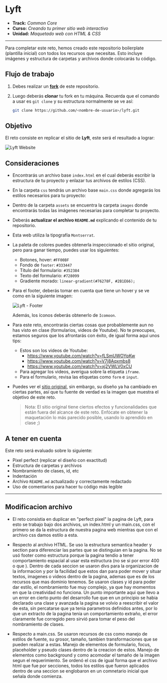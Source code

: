 # Lyft

* **Track:** _Common Core_
* **Curso:** _Creando tu primer sitio web interactivo_
* **Unidad:** _Maquetado web con HTML & CSS_

***

Para completar este reto, hemos creado este repositorio boilerplate (plantilla
inicial) con todos los recursos que necesitas. Esto incluye imágenes y
estructura de carpetas y archivos donde colocarás tu código.

## Flujo de trabajo

1. Debes realizar un [**fork**](https://gist.github.com/ivandevp/1de47ae69a5e139a6622d78c882e1f74)
   de este repositorio.

2. Luego deberás **clonar** tu fork en tu máquina. Recuerda que el comando a usar
   es `git clone` y su estructura normalmente se ve así:

   ```bash
   git clone https://github.com/<nombre-de-usuario>/lyft.git
   ```

## Objetivo

El reto consiste en replicar el sitio de **Lyft**, este será el resultado
a lograr:

![Lyft Website](docs/fullpage.png)

## Consideraciones

* Encontrarás un archivo base `index.html` en el cual deberás escribir la
  estructura de tu proyecto y enlazar tus archivos de estilos (CSS).

* En la carpeta `css` tendrás un archivo base `main.css` donde agregarás los
  estilos necesarios para tu proyecto:

* Dentro de la carpeta `assets` se encuentra la carpeta `images` donde
  encontrarás todas las imágenes necesarias para completar tu proyecto.

* Deberás **actualizar el archivo `README.md`** explicando el contenido de tu
  repositorio.

* Esta web utiliza la tipografía `Montserrat`.

* La paleta de colores puedes obtenerla inspeccionado el sitio original, pero
  para ganar tiempo, puedes usar los siguientes:

  - Botones, hover: `#FF00BF`
  - Fondo de `footer`: `#333447`
  - Título del formulario: `#352384`
  - Texto del formulario: `#728099`
  - Gradiente morado: `linear-gradient(#76278F, #2B1E66);`

* Para el footer, deberás tomar en cuenta que tiene un hover y se ve como en la
  siguiente imagen:

  ![Lyft - Footer](docs/footer.gif)

  Además, los íconos deberás obtenerlo de `Icomoon`.

* Para este reto, encontrarás ciertas cosas que probablemente aun no has visto
  en clase (formularios, videos de Youtube). No te preocupes, estamos seguros
  que los afrontarás con éxito, de igual forma aquí unos tips:

  - Estos son los videos de Youtube:
    * https://www.youtube.com/watch?v=fLSmUWOYpKw
    * https://www.youtube.com/watch?v=V7j8Aqxmbs8
    * https://www.youtube.com/watch?v=xj2VWLV0xCU
  - Para agregar los videos, averigua sobre la etiqueta `iframe`.
  - Para el formulario, revisa las etiquetas como `form` e `input`.

* Puedes ver el [sitio original](https://www.lyft.com/), sin embargo, su diseño
  ya ha cambiado en ciertas partes, así que tu fuente de verdad es la imagen que
  muestra el objetivo de este reto.

  > Nota: El sitio original tiene ciertos efectos y funcionalidades que
están fuera del alcance de este reto. Enfócate en obtener la maquetación
lo más parecido posible, usando lo aprendido en clase ;)

## A tener en cuenta

Este reto será evaluado sobre lo siguiente:

* Pixel perfect (replicar el diseño con exactitud)
* Estructura de carpetas y archivos
* Nombramiento de clases, id, etc
* Indentación
* Archivo `README.md` actualizado y correctamente redactado
* Uso de comentarios para hacer tu código más legible

------------------------------------------------------------------------
## Modificacion archivo 

* El reto consistia en duplicar en "perfect pixel" la pagina de Lyft, para esto se trabajo bajo dos archivos, un index.html y un main.css, con el primero se da la estructura de nuestra pagina web mientras que con el archivo css damos estilo a esta. 

* Respecto al archivo HTML. 
Se uso la estructura semantica header y section para diferenciar las partes que se distinguian en la pagina. No se usó footer como estructura porque la pagina tendio a tener comportamiento espacial al usar esta estructura (no se si por error 400 o que ). Dentro de cada seccion se usaron divs para la organizacion de la informacion y por la facilidad que estos dan para poder mover y situar textos, imagenes o videos dentro de la pagina, ademas que es de los recursos que mas dominio tenemos. 
Se usaron clases y id para poder dar estilo, el nombramiento fue muy complejo, ya que hay momemtos en que la creatividad no funciona. Un punto importante aqui que llevo a un error en cierto punto del desarrollo fue que en un principio se habia declarado una clase y avanzada la pagina se volvio a reescribir el valor de esta, sin percatarse que ya tenia parametros definidos antes, por lo que un extracto de la pagina tenia un comportamiento extraño, el error claramente fue corregido pero sirvió para tomar el peso del nombramiento de clases. 

* Respecto a main.css. 
Se usaron recursos de css como manejo de estilos de fuente, su grosor, tamaño, tambien transformaciones que se pueden realizar a estas. Manejo de elementos de formulario, focus, placeholder y pseudo clases dentro de la creacion de estos. Manejo de elementos como background y como acomodar el tamaño de la imagen segun el requerimiento. 
Se ordenó el css de igual forma que el archivo html que fue por secciones, todos los estilos que fueron aplicados dentro de una seccion se englobaron en un comnetario inicial que señala donde comienza. 